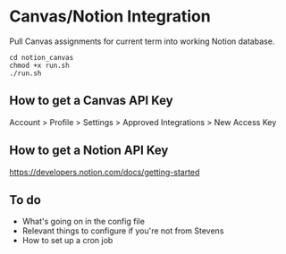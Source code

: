 # Canvas/Notion Integration
Pull Canvas assignments for current term into working Notion database.

```
cd notion_canvas
chmod +x run.sh
./run.sh
```

## How to get a Canvas API Key
Account > Profile > Settings > Approved Integrations > New Access Key

## How to get a Notion API Key
https://developers.notion.com/docs/getting-started

## To do
- What's going on in the config file
- Relevant things to configure if you're not from Stevens
- How to set up a cron job
